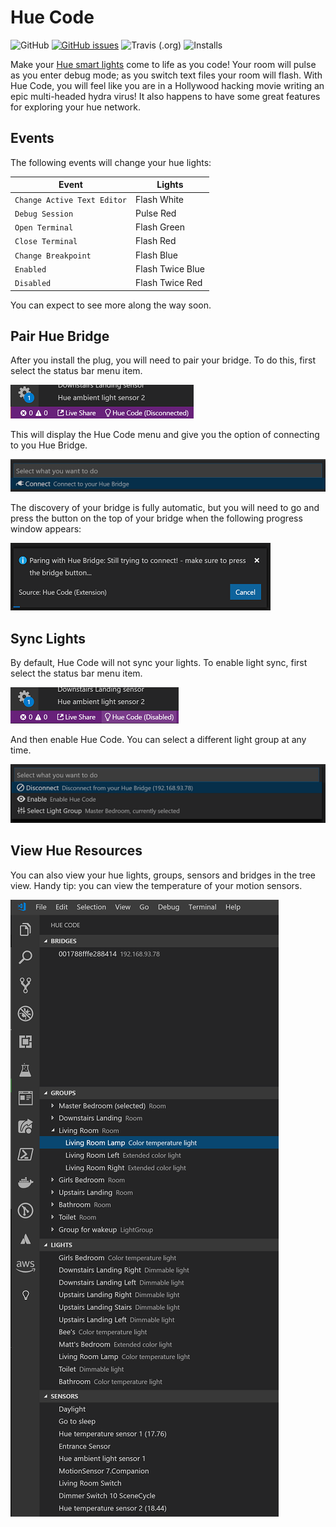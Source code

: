 # Hue Code

![GitHub](https://img.shields.io/github/license/mashape/apistatus.svg) 
[![GitHub issues](https://img.shields.io/github/issues/matthewbill/hue-code/shields.svg)](https://github.com/matthewbill/hue-code/issues)
 ![Travis (.org)](https://img.shields.io/travis/matthewbill/hue-code.svg)
 ![Installs](https://img.shields.io/visual-studio-marketplace/azure-devops/installs/total/fe26labs.hue-code.svg)

Make your [Hue smart lights](https://amzn.to/2MC3RVD) come to life as you code! Your room will pulse as you enter debug mode; as you switch text files your room will flash. With Hue Code, you will feel like you are in a Hollywood hacking movie writing an epic multi-headed hydra virus! It also happens to have some great features for exploring your hue network.

## Events

The following events will change your hue lights:

| Event                          | Lights      |
| ------------------------------ | ----------- |
| `Change Active Text Editor`    | Flash White |
| `Debug Session`                | Pulse Red   |
| `Open Terminal`                | Flash Green |
| `Close Terminal`               | Flash Red   |
| `Change Breakpoint`            | Flash Blue  |
| `Enabled`                      | Flash Twice Blue |
| `Disabled`                     | Flash Twice Red |

You can expect to see more along the way soon.

## Pair Hue Bridge

After you install the plug, you will need to pair your bridge. To do this, first select the status bar menu item.

![Disconnected Status Bar](media/status-bar-disconnected.png)

This will display the Hue Code menu and give you the option of connecting to you Hue Bridge.

![Connect Bridge](media/connect-bridge.png)

The discovery of your bridge is fully automatic, but you will need to go and press the button on the top of your bridge when the following progress window appears:

![Pari Progress](media/pair-progress.png)

## Sync Lights

By default, Hue Code will not sync your lights. To enable light sync, first select the status bar menu item.

![Status Bar](media/status-bar.png)

And then enable Hue Code. You can select a different light group at any time.

![Hue Code Menu](media/light-group.png)

## View Hue Resources

You can also view your hue lights, groups, sensors and bridges in the tree view. Handy tip: you can view the temperature of your motion sensors.

![Tree Views](media/tree-views.png)
